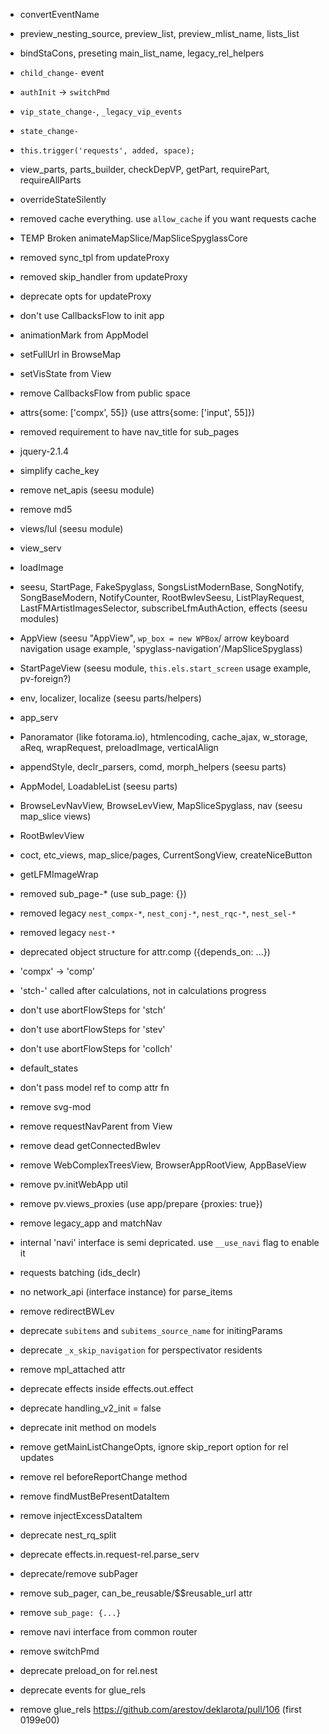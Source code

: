 - convertEventName

- preview_nesting_source, preview_list, preview_mlist_name, lists_list

- bindStaCons, preseting main_list_name, legacy_rel_helpers

- `child_change-` event

- `authInit` -> `switchPmd`

- `vip_state_change-`, `_legacy_vip_events`

- `state_change-`

- `this.trigger('requests', added, space);`

- view_parts, parts_builder, checkDepVP, getPart, requirePart, requireAllParts

- overrideStateSilently

- removed cache everything. use `allow_cache` if you want requests cache

- TEMP Broken animateMapSlice/MapSliceSpyglassCore

- removed sync_tpl from updateProxy

- removed skip_handler from updateProxy

- deprecate opts for updateProxy

- don't use CallbacksFlow to init app

- animationMark from AppModel

- setFullUrl in BrowseMap

- setVisState from View

- remove CallbacksFlow from public space

- attrs{some: ['compx', 55]} (use attrs{some: ['input', 55]})

- removed requirement to have nav_title for sub_pages

- jquery-2.1.4

- simplify cache_key

- remove net_apis (seesu module)

- remove md5

- views/lul (seesu module)

- view_serv

- loadImage

- seesu, StartPage, FakeSpyglass, SongsListModernBase, SongNotify, SongBaseModern, NotifyCounter, RootBwlevSeesu, ListPlayRequest, LastFMArtistImagesSelector, subscribeLfmAuthAction, effects (seesu modules)

- AppView (seesu "AppView", `wp_box = new WPBox`/ arrow keyboard navigation usage example, 'spyglass-navigation'/MapSliceSpyglass)

- StartPageView (seesu module, `this.els.start_screen` usage example, pv-foreign?)

- env, localizer, localize (seesu parts/helpers)

- app_serv

- Panoramator (like fotorama.io), htmlencoding, cache_ajax, w_storage, aReq, wrapRequest, preloadImage, verticalAlign

- appendStyle, declr_parsers, comd, morph_helpers (seesu parts)

- AppModel, LoadableList (seesu parts)

- BrowseLevNavView, BrowseLevView, MapSliceSpyglass, nav (seesu map_slice views)

- RootBwlevView

- coct, etc_views, map_slice/pages, CurrentSongView, createNiceButton

- getLFMImageWrap

- removed sub_page-* (use sub_page: {})

- removed legacy `nest_compx-*`, `nest_conj-*`, `nest_rqc-*`, `nest_sel-*`

- removed legacy `nest-*`

- deprecated object structure for attr.comp ({depends_on: ...})

- 'compx' -> 'comp'

- 'stch-' called after calculations, not in calculations progress

- don't use abortFlowSteps for 'stch'

- don't use abortFlowSteps for 'stev'

- don't use abortFlowSteps for 'collch'

- default_states

- don't pass model ref to comp attr fn

- remove svg-mod

- remove requestNavParent from View

- remove dead getConnectedBwlev

- remove WebComplexTreesView, BrowserAppRootView, AppBaseView

- remove pv.initWebApp util

- remove pv.views_proxies (use app/prepare {proxies: true})

- remove legacy_app and matchNav

- internal 'navi' interface is semi depricated. use `__use_navi` flag to enable it

- requests batching (ids_declr)

- no network_api (interface instance) for parse_items

- remove redirectBWLev

- deprecate `subitems` and `subitems_source_name` for initingParams

- deprecate `_x_skip_navigation` for perspectivator residents

- remove mpl_attached attr

- deprecate effects inside effects.out.effect

- deprecate handling_v2_init = false

- deprecate init method on models

- remove getMainListChangeOpts, ignore skip_report option for rel updates

- remove rel beforeReportChange method

- remove findMustBePresentDataItem

- remove injectExcessDataItem

- deprecate nest_rq_split

- deprecate effects.in.request-rel.parse_serv

- deprecate/remove subPager

- remove sub_pager, can_be_reusable/$$reusable_url attr

- remove `sub_page: {...}`

- remove navi interface from common router

- remove switchPmd

- deprecate preload_on for rel.nest

- deprecate events for glue_rels

- remove glue_rels https://github.com/arestov/deklarota/pull/106 (first 0199e00)
